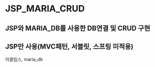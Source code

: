 # JSP_MARIA_CRUD

## JSP와 MARIA_DB를 사용한 DB연결 및 CRUD 구현

## JSP만 사용(MVC패턴, 서블릿, 스프링 미적용)

이클립스, maria_db
